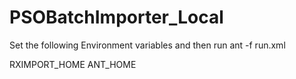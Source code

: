 PSOBatchImporter_Local
======================

Set the following Environment variables and then run ant -f run.xml

RXIMPORT_HOME
ANT_HOME